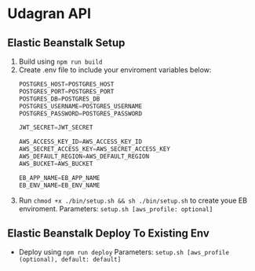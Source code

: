 # Udagran API

## Elastic Beanstalk Setup
1. Build using `npm run build`
2. Create .env file to include your enviroment variables below:
   ```Go
   POSTGRES_HOST=POSTGRES_HOST
   POSTGRES_PORT=POSTGRES_PORT
   POSTGRES_DB=POSTGRES_DB
   POSTGRES_USERNAME=POSTGRES_USERNAME
   POSTGRES_PASSWORD=POSTGRES_PASSWORD

   JWT_SECRET=JWT_SECRET

   AWS_ACCESS_KEY_ID=AWS_ACCESS_KEY_ID
   AWS_SECRET_ACCESS_KEY=AWS_SECRET_ACCESS_KEY
   AWS_DEFAULT_REGION=AWS_DEFAULT_REGION
   AWS_BUCKET=AWS_BUCKET

   EB_APP_NAME=EB_APP_NAME
   EB_ENV_NAME=EB_ENV_NAME
   ```
3. Run `chmod +x ./bin/setup.sh && sh ./bin/setup.sh` to create youe EB enviroment. Parameters: `setup.sh [aws_profile: optional]`

## Elastic Beanstalk Deploy To Existing Env
- Deploy using `npm run deploy` Parameters: `setup.sh [aws_profile (optional), default: default]`